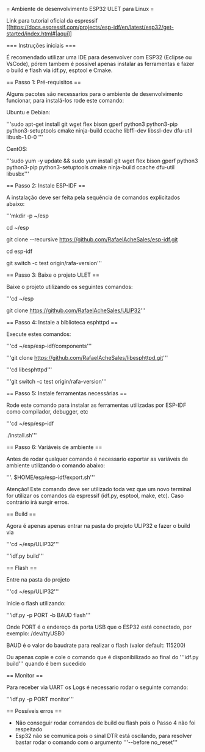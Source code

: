 = Ambiente de desenvolvimento ESP32 ULET para Linux =

Link para tutorial oficial da espressif [[https://docs.espressif.com/projects/esp-idf/en/latest/esp32/get-started/index.html#|aqui]]

=== Instruções iniciais ===

É recomendado utilizar uma IDE para desenvolver com ESP32 (Eclipse ou VsCode), pórem tambem é possivel apenas instalar as ferramentas e fazer o build e flash via idf.py, esptool e Cmake.

== Passo 1: Pré-requisitos ==

Alguns pacotes são necessarios para o ambiente de desenvolvimento funcionar, para instalá-los rode este comando:

Ubuntu e Debian:

'''sudo apt-get install git wget flex bison gperf python3 python3-pip python3-setuptools cmake ninja-build ccache libffi-dev libssl-dev dfu-util libusb-1.0-0 '''

CentOS:

'''sudo yum -y update && sudo yum install git wget flex bison gperf python3 python3-pip python3-setuptools cmake ninja-build ccache dfu-util libusbx'''

== Passo 2: Instale ESP-IDF ==

A instalação deve ser feita pela sequência de comandos explicitados abaixo:

'''mkdir -p ~/esp

cd ~/esp

git clone --recursive https://github.com/RafaelAcheSales/esp-idf.git

cd esp-idf

git switch -c test origin/rafa-version'''

== Passo 3: Baixe o projeto ULET ==

Baixe o projeto utilizando os seguintes comandos:

'''cd ~/esp

git clone https://github.com/RafaelAcheSales/ULIP32'''


== Passo 4: Instale a biblioteca esphttpd ==

Execute estes comandos:

 '''cd ~/esp/esp-idf/components'''
 
 '''git clone https://github.com/RafaelAcheSales/libesphttpd.git'''

 '''cd libesphttpd'''
 
 '''git switch -c test origin/rafa-version'''

== Passo 5: Instale ferramentas necessárias ==

Rode este comando para instalar as ferramentas utilizadas por ESP-IDF como compilador, debugger, etc

'''cd ~/esp/esp-idf

./install.sh'''

== Passo 6: Variáveis de ambiente ==

Antes de rodar qualquer comando é necessario exportar as variáveis de ambiente utilizando o comando abaixo:

'''. $HOME/esp/esp-idf/export.sh'''

Atenção! Este comando deve ser utilizado toda vez que um novo terminal for utilizar os comandos da espressif (idf.py, esptool, make, etc). Caso contrário irá surgir erros.

== Build ==

Agora é apenas apenas entrar na pasta do projeto ULIP32 e fazer o build via 

'''cd ~/esp/ULIP32'''

'''idf.py build''' 

== Flash ==

Entre na pasta do projeto

'''cd ~/esp/ULIP32'''

Inicie o flash utilizando:

'''idf.py -p PORT -b BAUD flash'''

Onde PORT é o endereço da porta USB que o ESP32 está conectado, por exemplo: /dev/ttyUSB0

BAUD é o valor do baudrate para realizar o flash (valor default: 115200)

Ou apenas copie e cole o comando que é disponibilizado ao final do '''idf.py build''' quando é bem sucedido

== Monitor ==

Para receber via UART os Logs é necessario rodar o seguinte comando:

'''idf.py -p PORT monitor'''


== Possíveis erros ==

 * Não conseguir rodar comandos de build ou flash pois o Passo 4 não foi respeitado
 * Esp32 não se comunica pois o sinal DTR está oscilando, para resolver bastar rodar o comando com o argumento '''--before no_reset'''
 

